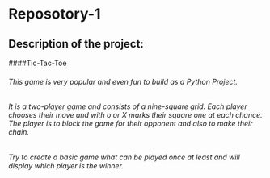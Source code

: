 # Reposotory-1

## Description of the project:

####Tic-Tac-Toe 
###### This game is very  popular and even fun to build as a Python Project.
###### It is a two-player game and consists of a nine-square grid. Each player chooses their move and with o or X marks their square one at each chance. The player is to block the game for their opponent and also to make their chain. 
###### Try to create a basic game what can be played once at least and will display which player is the winner.
